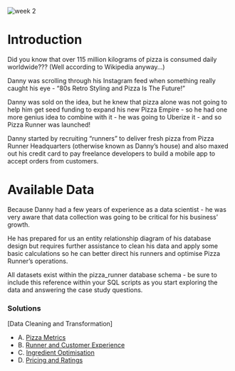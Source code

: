 ![week 2](https://github.com/olubadero/Danny_Mas_8-week_SQL_Challenge/assets/111298078/7ff76950-b862-4a8f-89a6-bbb9637f5dc5)

# Introduction
Did you know that over 115 million kilograms of pizza is consumed daily worldwide??? (Well according to Wikipedia anyway…)

Danny was scrolling through his Instagram feed when something really caught his eye - “80s Retro Styling and Pizza Is The Future!”

Danny was sold on the idea, but he knew that pizza alone was not going to help him get seed funding to expand his new Pizza Empire - so he had one more genius idea to combine with it - he was going to Uberize it - and so Pizza Runner was launched!

Danny started by recruiting “runners” to deliver fresh pizza from Pizza Runner Headquarters (otherwise known as Danny’s house) and also maxed out his credit card to pay freelance developers to build a mobile app to accept orders from customers.

# Available Data
Because Danny had a few years of experience as a data scientist - he was very aware that data collection was going to be critical for his business’ growth.

He has prepared for us an entity relationship diagram of his database design but requires further assistance to clean his data and apply some basic calculations so he can better direct his runners and optimise Pizza Runner’s operations.

All datasets exist within the pizza_runner database schema - be sure to include this reference within your SQL scripts as you start exploring the data and answering the case study questions.

### Solutions
[Data Cleaning and Transformation]
- A. [Pizza Metrics]()
- B. [Runner and Customer Experience]()
- C. [Ingredient Optimisation]()
- D. [Pricing and Ratings]()
  
